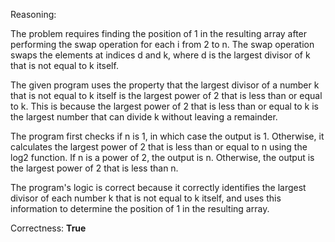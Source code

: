 Reasoning:

The problem requires finding the position of 1 in the resulting array after performing the swap operation for each i from 2 to n. The swap operation swaps the elements at indices d and k, where d is the largest divisor of k that is not equal to k itself.

The given program uses the property that the largest divisor of a number k that is not equal to k itself is the largest power of 2 that is less than or equal to k. This is because the largest power of 2 that is less than or equal to k is the largest number that can divide k without leaving a remainder.

The program first checks if n is 1, in which case the output is 1. Otherwise, it calculates the largest power of 2 that is less than or equal to n using the log2 function. If n is a power of 2, the output is n. Otherwise, the output is the largest power of 2 that is less than n.

The program's logic is correct because it correctly identifies the largest divisor of each number k that is not equal to k itself, and uses this information to determine the position of 1 in the resulting array.

Correctness: **True**